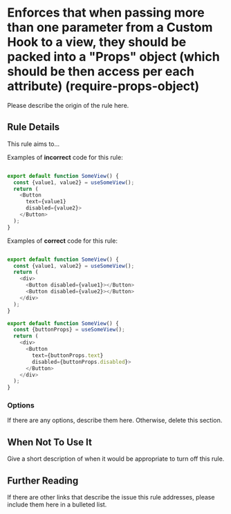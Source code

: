 # Enforces that when passing more than one parameter from a Custom Hook to a view, they should be packed into a &#34;Props&#34; object (which should be then access per each attribute) (require-props-object)

Please describe the origin of the rule here.

## Rule Details

This rule aims to...

Examples of **incorrect** code for this rule:

```js

export default function SomeView() {
  const {value1, value2} = useSomeView();
  return (
    <Button
      text={value1}
      disabled={value2}>
    </Button>
  );
}

```

Examples of **correct** code for this rule:

```js

export default function SomeView() {
  const {value1, value2} = useSomeView();
  return (
    <div>
      <Button disabled={value1}></Button>
      <Button disabled={value2}></Button>
    </div>
  );
}

export default function SomeView() {
  const {buttonProps} = useSomeView();
  return (
    <div>
      <Button
        text={buttonProps.text}
        disabled={buttonProps.disabled}>
      </Button>
    </div>
  );
}

```

### Options

If there are any options, describe them here. Otherwise, delete this section.

## When Not To Use It

Give a short description of when it would be appropriate to turn off this rule.

## Further Reading

If there are other links that describe the issue this rule addresses, please include them here in a bulleted list.
